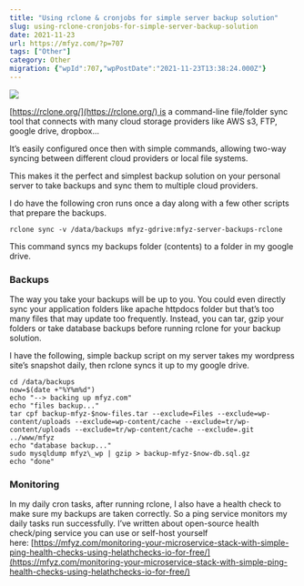 ```yaml
---
title: "Using rclone & cronjobs for simple server backup solution"
slug: using-rclone-cronjobs-for-simple-server-backup-solution
date: 2021-11-23
url: https://mfyz.com/?p=707
tags: ["Other"]
category: Other
migration: {"wpId":707,"wpPostDate":"2021-11-23T13:38:24.000Z"}
---
```


![](/images/archive/en/2021/11/img_6029.jpg)

[https://rclone.org/](https://rclone.org/) is a command-line file/folder sync tool that connects with many cloud storage providers like AWS s3, FTP, google drive, dropbox...

It’s easily configured once then with simple commands, allowing two-way syncing between different cloud providers or local file systems.

This makes it the perfect and simplest backup solution on your personal server to take backups and sync them to multiple cloud providers.

I do have the following cron runs once a day along with a few other scripts that prepare the backups.

```
rclone sync -v /data/backups mfyz-gdrive:mfyz-server-backups-rclone
```

This command syncs my backups folder (contents) to a folder in my google drive. 

### Backups

The way you take your backups will be up to you. You could even directly sync your application folders like apache httpdocs folder but that’s too many files that may update too frequently. Instead, you can tar, gzip your folders or take database backups before running rclone for your backup solution.

I have the following, simple backup script on my server takes my wordpress site’s snapshot daily, then rclone syncs it up to my google drive.

```
cd /data/backups
now=$(date +"%Y%m%d")
echo "--> backing up mfyz.com"
echo "files backup..."
tar cpf backup-mfyz-$now-files.tar --exclude=Files --exclude=wp-content/uploads --exclude=wp-content/cache --exclude=tr/wp-content/uploads --exclude=tr/wp-content/cache --exclude=.git ../www/mfyz
echo "database backup..."
sudo mysqldump mfyz\_wp | gzip > backup-mfyz-$now-db.sql.gz
echo "done"
```

### Monitoring

In my daily cron tasks, after running rclone, I also have a health check to make sure my backups are taken correctly. So a ping service monitors my daily tasks run successfully. I’ve written about open-source health check/ping service you can use or self-host yourself here: [https://mfyz.com/monitoring-your-microservice-stack-with-simple-ping-health-checks-using-helathchecks-io-for-free/](https://mfyz.com/monitoring-your-microservice-stack-with-simple-ping-health-checks-using-helathchecks-io-for-free/)